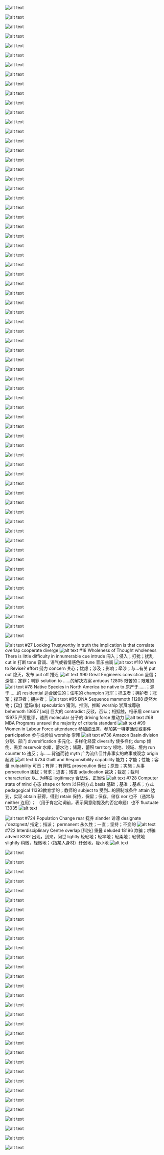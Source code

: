 ![alt text](image.png)

![alt text](image-1.png)

![alt text](image-2.png)

![alt text](image-3.png)

![alt text](image-4.png)

![alt text](image-5.png)

![alt text](image-6.png)

![alt text](image-7.png)

![alt text](image-8.png)

![alt text](image-9.png)

![alt text](image-10.png)

![alt text](image-11.png)

![alt text](image-12.png)

![alt text](image-13.png)

![alt text](image-14.png)

![alt text](image-15.png)

![alt text](image-16.png)

![alt text](image-17.png)

![alt text](image-18.png)

![alt text](image-19.png)

![alt text](image-20.png)

![alt text](image-21.png)

![alt text](image-22.png)

![alt text](image-23.png)

![alt text](image-24.png)

![alt text](image-25.png)

![alt text](image-26.png)

![alt text](image-27.png)

![alt text](image-28.png)

![alt text](image-29.png)

![alt text](image-30.png)

![alt text](image-31.png)

![alt text](image-32.png)

![alt text](image-33.png)

![alt text](image-34.png)

![alt text](image-35.png)

![alt text](image-36.png)

![alt text](image-37.png)

![alt text](image-38.png)

![alt text](image-39.png)

![alt text](image-40.png)

![alt text](image-41.png)

![alt text](image-42.png)

![alt text](image-43.png)

![alt text](image-44.png)

![alt text](image-45.png)

![alt text](image-46.png)

![alt text](image-47.png)

![alt text](image-48.png)

![alt text](image-49.png)

![alt text](image-50.png)

![alt text](image-51.png)

![alt text](image-52.png)

![alt text](image-53.png)

![alt text](image-54.png)

![alt text](image-55.png)

![alt text](image-56.png)

![alt text](image-57.png)

![alt text](image-58.png)

![alt text](image-59.png)

![alt text](image-60.png)

![alt text](image-61.png)

![alt text](image-62.png)

![alt text](image-63.png)

![alt text](image-64.png)

![alt text](image-65.png)

![alt text](image-66.png)

![alt text](image-67.png)
#27 Looking Trustworthy
in truth
the implication is that
correlate
overlap
cooperate
diverge
![alt text](image-68.png)
#18 Wholeness of Thought
wholeness
There is little difficulty in
innumerable
cue
intrude 闯入；侵入；打扰；扰乱
cut in 打断
tone 音调、语气或者情感色彩
tune 音乐曲调
![alt text](image-69.png)
#110 When to Revise?
effort 努力
concern 关心；忧虑；涉及；影响；牵涉；与…有关
put out 熄灭，发布
put off 推迟
![alt text](image-70.png)
#90 Great Engineers
conviction 坚信；深信；定罪；判罪
solution to ……的解决方案
arduous 12805 艰苦的；艰难的
![alt text](image-71.png)
#78 Native Species in North America
be native to 原产于……；源于……的
residential 适合居住的；住宅的
champion 冠军；捍卫者；拥护者；冠军；捍卫者；拥护者；
![alt text](image-72.png)
#95 DNA Sequence
mammoth 11288 庞然大物；【动】猛玛(象) 
speculation 猜测，推测，推断
worship 崇拜或尊敬
behemoth 13657 [adj] 巨大的
contradict 反驳，否认；相抵触，相矛盾
censure 15975 严厉批评，谴责
molecular 分子的
driving force 推动力
![alt text](image-73.png)
#68 MBA Programs
unravel
the majority of
criteria 
standard 
![alt text](image-74.png)
#99 Women in Labour Force
attendance 参加或出席，参加某一特定活动或事件
participation 参与或参加
worship 崇拜
![alt text](image-75.png)
#736 Amazon Basin
division 分割、部门
diversification 多元化、多样化经营
diversify 使多样化
dump 倾倒、丢弃
reservoir 水库，蓄水池；储藏，蓄积
territory  领地、领域、境内
run counter to 违反；与……背道而驰
myth 广为流传但并非事实的故事或观念
origin 起源
![alt text](image-76.png)
#734 Guilt and Responsibility
capability 能力；才能；性能；容量
culpability 可责；有罪；有罪性
prosecution 诉讼；原告；实施；从事
persecution 困扰；苛求；迫害；残害
adjudication 裁决；裁定；裁判
characterize 以...为特征
legitimacy 合法性、正当性
![alt text](image-77.png)
#728 Computer
state of mind 心态
shape or form 以任何方式
basis 基础；基准；基点；方式
pedagogical 11393教育学的；教师的
subject to 受到...的限制或条件
attain 达到，实现
obtain 获得，得到
retain 保持，保留；保存，储存
nor 也不（通常与 neither 连用）； （用于肯定动词前，表示同意刚提及的否定命题）也不
fluctuate 13035
![alt text](image-78.png)

![alt text](image-79.png)
#724 Population Change
rear 抚养
slander 诽谤
designate /'dezɪɡneɪt/  指定；指派；
permanent  永久性；一直；坚持；不变的
![alt text](image-80.png)
#722 Interdisciplinary Centre
overlap [科技] 重叠
deluded 18196 欺骗；哄骗
advent 8282 出现，到来，问世
lightly 轻轻地；轻率地；轻柔地；轻微地
slightly 稍微，轻微地；（指某人身材）纤弱地，瘦小地
![alt text](image-81.png)

![alt text](image-82.png)

![alt text](image-83.png)

![alt text](image-84.png)

![alt text](image-85.png)

![alt text](image-86.png)

![alt text](image-87.png)

![alt text](image-88.png)

![alt text](image-89.png)

![alt text](image-90.png)

![alt text](image-91.png)

![alt text](image-92.png)

![alt text](image-93.png)

![alt text](image-94.png)

![alt text](image-95.png)

![alt text](image-96.png)

![alt text](image-97.png)

![alt text](image-98.png)

![alt text](image-99.png)

![alt text](image-100.png)

![alt text](image-101.png)

![alt text](image-102.png)

![alt text](image-103.png)

![alt text](image-104.png)

![alt text](image-105.png)

![alt text](image-106.png)

![alt text](image-107.png)

![alt text](image-108.png)

![alt text](image-109.png)

![alt text](image-110.png)

![alt text](image-111.png)

![alt text](image-112.png)

![alt text](image-113.png)